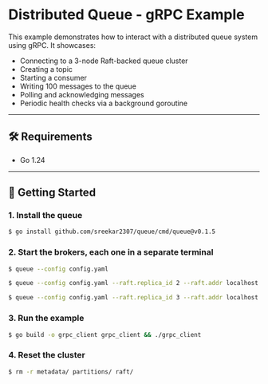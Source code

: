 # Distributed Queue - gRPC Example

This example demonstrates how to interact with a distributed queue system using gRPC. It showcases:

- Connecting to a 3-node Raft-backed queue cluster
- Creating a topic
- Starting a consumer
- Writing 100 messages to the queue
- Polling and acknowledging messages
- Periodic health checks via a background goroutine

---

## 🛠️ Requirements

- Go 1.24

---

## 🚀 Getting Started

### 1. Install the queue 

```bash
$ go install github.com/sreekar2307/queue/cmd/queue@v0.1.5
```

### 2. Start the brokers, each one in a separate terminal

```bash
$ queue --config config.yaml 
```

```bash
$ queue --config config.yaml --raft.replica_id 2 --raft.addr localhost:63002 --grpc.listener_addr localhost:8002
```

```bash
$ queue --config config.yaml --raft.replica_id 3 --raft.addr localhost:63003 --grpc.listener_addr localhost:8003
```

### 3. Run the example

```bash
$ go build -o grpc_client grpc_client && ./grpc_client
```

### 4. Reset the cluster

```bash
$ rm -r metadata/ partitions/ raft/
```
